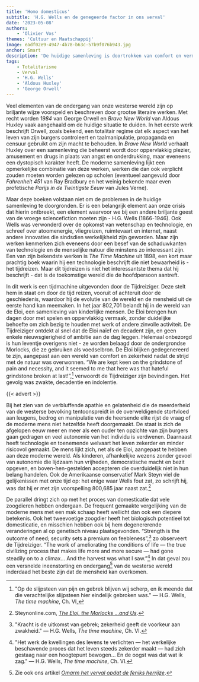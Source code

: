 ```yaml
---
title: 'Homo domesticus'
subtitle: 'H.G. Wells en de genegeerde factor in ons verval'
date: '2023-05-08'
authors:
    - 'Olivier Vos'
themes: 'Cultuur en Maatschappij'
image: eadf02e9-4947-4b78-b63c-57b9f076b943.jpg
anchor: Smart
description: 'De huidige samenleving is doortrokken van comfort en vermaak. Reeds in The time machine van auteur H.G. Wells vinden we een profetische beschrijving van een wereld waarin een dergelijke decadentie heerst. '
tags:
    - Totalitarisme
    - Verval
    - 'H.G. Wells'
    - 'Aldous Huxley'
    - 'George Orwell'
---
```


Veel elementen van de ondergang van onze westerse wereld zijn op briljante wijze voorspeld en beschreven door grootse literaire werken. Met recht worden _1984_ van George Orwell en _Brave New World_ van Aldous Huxley vaak aangehaald om de huidige situatie te duiden. In het eerste werk beschrijft Orwell, zoals bekend, een totalitair regime dat elk aspect van het leven van zijn burgers controleert en taalmanipulatie, propaganda en censuur gebruikt om zijn macht te behouden. In _Brave New World_ verhaalt Huxley over een samenleving die beheerst wordt door oppervlakkig plezier, amusement en drugs in plaats van angst en onderdrukking, maar eveneens een dystopisch karakter heeft. De moderne samenleving lijkt een opmerkelijke combinatie van deze werken, werken die dan ook verplicht zouden moeten worden gelezen op scholen (eventueel aangevuld door _Fahrenheit 451_ van Ray Bradbury en het weinig bekende maar even profetische _Parijs in de Twintigste Eeuw_ van Jules Verne). 

Maar deze boeken volstaan niet om de problemen in de huidige samenleving te doorgronden. Er is een belangrijk element aan onze crisis dat hierin ontbreekt, een element waarvoor we bij een andere briljante geest van de vroege sciencefiction moeten zijn - H.G. Wells (1866-1946). Ook Wells was verwonderd over de opkomst van wetenschap en technologie, en schreef over atoomenergie, vliegreizen, ruimtevaart en internet, naast andere innovaties die sindsdien werkelijkheid zijn geworden. Maar zijn werken kenmerken zich eveneens door een besef van de schaduwkanten van technologie en de menselijke natuur die minstens zo interessant zijn. Een van zijn bekendste werken is _The Time Machine_ uit 1898, een kort maar prachtig boek waarin hij een technologie beschrijft die niet bewaarheid is - het tijdreizen. Maar dit tijdreizen is niet het interessantste thema dat hij beschrijft - dat is de toekomstige wereld die de hoofdpersoon aantreft.

In dit werk is een tijdmachine uitgevonden door de Tijdreiziger. Deze stelt hem in staat om door de tijd reizen, vooruit of achteruit door de geschiedenis, waardoor hij de evolutie van de wereld en de mensheid uit de eerste hand kan meemaken. In het jaar 802,701 belandt hij in de wereld van de Eloi, een samenleving van kinderlijke mensen. De Eloi brengen hun dagen door met spelen en oppervlakkig vermaak, zonder duidelijke behoefte om zich bezig te houden met werk of andere zinvolle activiteit. De Tijdreiziger ontdekt al snel dat de Eloi naïef en decadent zijn, en geen enkele nieuwsgierigheid of ambitie aan de dag leggen. Helemaal onbezorgd is hun leventje overigens niet - ze worden belaagd door de ondergrondse Morlocks, die ze gebruiken als voedselbron. De Eloi blijken gedegenereerd te zijn, aangepast aan een wereld van comfort en zekerheid nadat de strijd met de natuur was overwonnen. “We are kept keen on the grindstone of pain and necessity, and it seemed to me that here was that hateful grindstone broken at last!”,[^1] verwoordt de Tijdreiziger zijn bevindingen. Het gevolg was zwakte, decadentie en indolentie. 

{{< advert >}}

Bij het zien van de verbluffende apathie en gelatenheid die de meerderheid van de westerse bevolking tentoonspreidt in de overweldigende stortvloed aan leugens, bedrog en manipulatie van de heersende elite rijst de vraag of de moderne mens niet hetzelfde heeft doorgemaakt. De staat is zich de afgelopen eeuw meer en meer als een ouder ten opzichte van zijn burgers gaan gedragen en veel autonomie van het individu is verdwenen. Daarnaast heeft technologie en toenemende welvaart het leven zekerder en minder risicovol gemaakt. De mens lijkt zich, net als de Eloi, aangepast te hebben aan deze moderne wereld. Als kinderen, afhankelijke wezens zonder gevoel van autonomie die lijdzaam hun vrijheden, democratische macht en bezit opgeven, en boven-hen-gestelden accepteren die overduidelijk niet in hun belang handelen. Ook de Amerikaanse conservatief Mark Steyn viel de gelijkenissen met onze tijd op: het enige waar Wells fout zat, zo schrijft hij, was dat hij er met zijn voorspelling 800,685 jaar naast zat.[^2]

De parallel dringt zich op met het proces van domesticatie dat vele zoogdieren hebben ondergaan. De frequent gemaakte vergelijking van de moderne mens met een mak schaap heeft wellicht dan ook een diepere betekenis. Ook het tweevoetige zoogdier heeft het biologisch potentieel tot domesticatie, en misschien hebben ook bij hem degenererende veranderingen al op genetisch niveau plaatsgevonden. “Strength is the outcome of need; security sets a premium on feebleness”,[^3] zo observeert de Tijdreiziger. “The work of ameliorating the conditions of life — the true civilizing process that makes life more and more secure — had gone steadily on to a climax... And the harvest was what I saw.”[^4] In dat geval zou een versnelde ineenstorting en ondergang[^5] van de westerse wereld inderdaad het beste zijn dat de mensheid kan overkomen.  

[^1]: "Op de slijpsteen van pijn en gebrek blijven wij scherp, en ik meende dat die verachtelijke slijpsteen hier eindelijk gebroken was." — H.G. Wells, _The time machine_, Ch. VI,
[^2]: Steynonline.com, _[The Eloi, the Morlocks ...and Us](https://www.steynonline.com/7893/the-eloi-the-morlocks-and-us)_.
[^3]: "Kracht is de uitkomst van gebrek; zekerheid geeft de voorkeur aan zwakheid." — H.G. Wells, _The time machine_, Ch. VI.
[^4]: "Het werk de kwellingen des levens te verlichten — het werkelijke beschavende proces dat het leven steeds zekerder maakt — had zich gestaag naar een hoogtepunt bewogen... En de oogst was dat wat ik zag." — H.G. Wells, _The time machine_, Ch. VI.
[^5]: Zie ook ons artikel _[Omarm het verval opdat de feniks herrijze](https://reactionair.nl/artikelen/omarm-het-verval-opdat-de-feniks-herrijze/)_.
